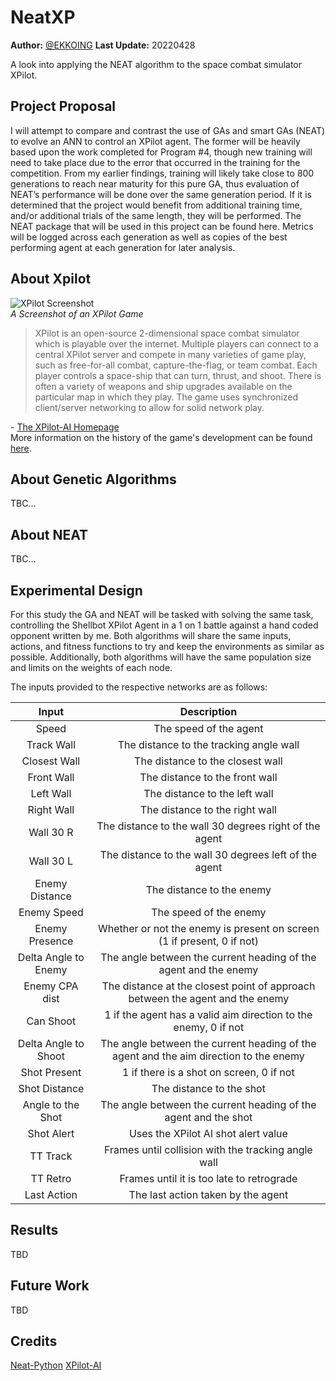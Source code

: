 # NeatXP
**Author:** [@EKKOING](https://github.com/EKKOING)
**Last Update:** 20220428

A look into applying the NEAT algorithm to the space combat simulator XPilot.

## Project Proposal
I will attempt to compare and contrast the use of GAs and smart GAs (NEAT) to evolve an ANN to control an XPilot agent. The former will be heavily based upon the work completed for Program #4, though new training will need to take place due to the error that occurred in the training for the competition. From my earlier findings, training will likely take close to 800 generations to reach near maturity for this pure GA, thus evaluation of NEAT’s performance will be done over the same generation period. If it is determined that the project would benefit from additional training time, and/or additional trials of the same length, they will be performed. The NEAT package that will be used in this project can be found here. Metrics will be logged across each generation as well as copies of the best performing agent at each generation for later analysis.  

## About Xpilot
![XPilot Screenshot](https://upload.wikimedia.org/wikipedia/commons/thumb/a/a7/Xpilotscreen.jpg/1024px-Xpilotscreen.jpg)  
*A Screenshot of an XPilot Game*  
>XPilot is an open-source 2-dimensional space combat simulator which is playable over the internet. Multiple players can connect to a central XPilot server and compete in many varieties of game play, such as free-for-all combat, capture-the-flag, or team combat. Each player controls a space-ship that can turn, thrust, and shoot. There is often a variety of weapons and ship upgrades available on the particular map in which they play. The game uses synchronized client/server networking to allow for solid network play.  

\- [The XPilot-AI Homepage](https://xpilot-ai.com)  
More information on the history of the game's development can be found [here](https://en.wikipedia.org/wiki/XPilot).  

## About Genetic Algorithms
TBC...

## About NEAT
TBC...

## Experimental Design
For this study the GA and NEAT will be tasked with solving the same task, controlling the Shellbot XPilot Agent in a 1 on 1 battle against a hand coded opponent written by me. Both algorithms will share the same inputs, actions, and fitness functions to try and keep the environments as similar as possible. Additionally, both algorithms will have the same population size and limits on the weights of each node. 

The inputs provided to the respective networks are as follows:

| **Input** | **Description** |
|:---------:|:---------------:|
| Speed | The speed of the agent |
| Track Wall | The distance to the tracking angle wall |
| Closest Wall | The distance to the closest wall |
| Front Wall | The distance to the front wall |
| Left Wall | The distance to the left wall |
| Right Wall | The distance to the right wall |
| Wall 30 R | The distance to the wall 30 degrees right of the agent |
| Wall 30 L | The distance to the wall 30 degrees left of the agent |
| Enemy Distance | The distance to the enemy |
| Enemy Speed | The speed of the enemy |
| Enemy Presence | Whether or not the enemy is present on screen (1 if present, 0 if not) |
| Delta Angle to Enemy | The angle between the current heading of the agent and the enemy |
| Enemy CPA dist | The distance at the closest point of approach between the agent and the enemy |
| Can Shoot | 1 if the agent has a valid aim direction to the enemy, 0 if not |
| Delta Angle to Shoot | The angle between the current heading of the agent and the aim direction to the enemy |
| Shot Present | 1 if there is a shot on screen, 0 if not |
| Shot Distance | The distance to the shot |
| Angle to the Shot | The angle between the current heading of the agent and the shot |
| Shot Alert | Uses the XPilot AI shot alert value |
| TT Track | Frames until collision with the tracking angle wall |
| TT Retro | Frames until it is too late to retrograde |
| Last Action | The last action taken by the agent |


## Results
TBD

## Future Work
TBD

## Credits
[Neat-Python](https://github.com/CodeReclaimers/neat-python)
[XPilot-AI](http://www.xpilot-ai.org/)
